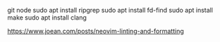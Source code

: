 git
node
sudo apt install ripgrep
sudo apt install fd-find
sudo apt install make
sudo apt install clang

<!-- formatting and linting config guide -->

https://www.joean.com/posts/neovim-linting-and-formatting
